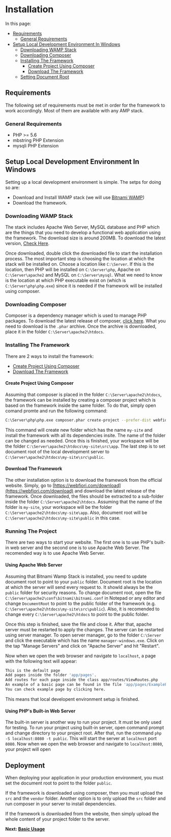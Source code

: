 # Installation
In this page:
* [Requirements](#requirements)
  * [General Requirements](#general-requirements)
* [Setup Local Development Environment In Windows](#setup-local-development-environment-in-windows)
  * [Downloading WAMP Stack](#downloading-wamp-stack)
  * [Downloading Composer](#downloading-composer)
  * [Installing The Framework](#installing-the-framework)
    * [Create Project Using Composer](#create-project-using-composer)
    * [Download The Framework](#download-the-framework)
  * [Setting Document Root](3setting-document-root)

## Requirements

The following set of requirements must be met in order for the framework to work accordingly. Most of them are available with any AMP stack.

### General Requirements

* PHP >= 5.6
* mbstring PHP Extension
* mysqli PHP Extension

## Setup Local Development Environment In Windows

Setting up a local development environment is simple. The setps for doing so are:
* Download and Install WAMP stack (we will use [Bitnami WAMP](https://bitnami.com/stack/wamp/installer))
* Download the framework.

### Downloading WAMP Stack

The stack includes Apache Web Server, MySQL database and PHP which are the things that you need to develop a functional web application using the framework. The download size is around 200MB. To download the latest version, [Check Here](https://bitnami.com/stack/wamp/installer).

Once downloaded, double click the downloaded file to start the installation process. The most important step is choosing the location at which the stack will be installed on. Choose a location like `C:\Server`. If this is the location, then PHP will be installed on `C:\Server\php`, Apache on `C:\Server\apache2` and MySQL on `C:\Server\mysql`. What we need to know is the location at which PHP executable exist on (which is `C:\Server\php\php.exe`)  since it is needed if the framework will be installed using composer.

### Downloading Composer

Composer is a dependency manager which is used to manage PHP packages. To download the latest release of composer, [click here](https://getcomposer.org/download/). What you need to download is the `.phar` archive. Once the archive is downloaded, place it in the folder `C:\Server\apache2\htdocs`.

### Installing The Framework

There are 2 ways to install the framework:
* [Create Project Using Composer](#create-project-using-composer)
* [Download The Framework](#download-the-ramework)

#### Create Project Using Composer

Assuming that composer is placed in the folder `C:\Server\apache2\htdocs`, the framework can be installed by creating a composer project which is based on the framework inside the same folder. To do that, simply open comand promte and run the following command:
``` bash
C:\Server\php\php.exe composer.phar create-project --prefer-dist webfiori/framework my-site
```
This command will create new folder which has the name `my-site` and install the framework with all its dependencies insite. The name of the folder can be changed as needed. Once this is finished, your workspace will be the folder `C:\Server\apache2\htdocs\my-site\src\app`. The last step is to set document root of the local development server to `C:\Server\apache2\htdocs\my-site\src\public`.

#### Download The Framework

The other installation option is to download the framework from the official website. Simply, go to [https://webfiori.com/download](https://webfiori.com/download) and download the latest release of the framework. Once downloaded, the files should be extracted to a sub-folder inside the folder `C:\Server\apache2\htdocs`. Assuming that the name of the folder is `my-site`, your workspace will be the folder `C:\Server\apache2\htdocs\my-site\app`. Also, document root will be `C:\Server\apache2\htdocs\my-site\public` in this case.

### Running The Project

There are two ways to start your website. The first one is to use PHP's built-in web server and the second one is to use Apache Web Server. The recomended way is to use Apache Web Server.

#### Using Apache Web Server

Assuming that Bitnami Wamp Stack is installed, you need to update document root to point to your `public` folder. Document root is the location at which the server will send every request to. It showld always be the `public` folder for security reasons. To change document root, open the file `C:\Server\apache2\conf\bitnami\bitnami.conf` in Notepad or any editor and change `DocumentRoot` to point to the public folder of the framework (e.g. `C:\Server\apache2\htdocs\my-site\src\public`). Also, it is recomended to change every `C:\Server\apache2\htdocs` to point to the public folder. 

Once this step is finished, save the file and close it. After that, apache server must be restarted to apply the changes. The server can be restarted using server manager. To open server manager, go to the folder `C:\Server` and click the executable which has the name `manager-windows.exe`. Click on the tap "Manage Servers" and click on "Apache Server" and hit "Restart". 

Now when we open the web browser and navigate to `localhost`, a page with the following text will appear:
``` bash
This is the default page
Add pages inside the folder 'app/pages'.
Add routes for each page inside the class app/routes/ViewRoutes.php
An example of a basic page can be found in the file 'app/pages/ExamplePage.php'.
You can check example page by clicking here.
```

This means that local developent environment setup is finished.

#### Using PHP's Built-in Web Server

The built-in server is another way to run your project. It must be only used for testing. To run your project using built-in server, open command prompt and change directory to your project root. After that, run the command `php -S localhost:8080 -t public`. This will start the server at `localhost` port `8080`. Now when we open the web browser and navigate to `localhost:8080`, your project will open

## Deployment

When deploying your application in your production environment, you must set the document root to point to the folder `public`. 

If the framework is downloaded using composer, then you must upload the `src` and the `vendor` folder. Another option is to only upload the `src` folder and run composer in your server to install dependencies.

If the framework is downloaded from the website, then simply upload the whole content of your project folder to the server.

**Next: [Basic Usage](learn/folder-structure)**


